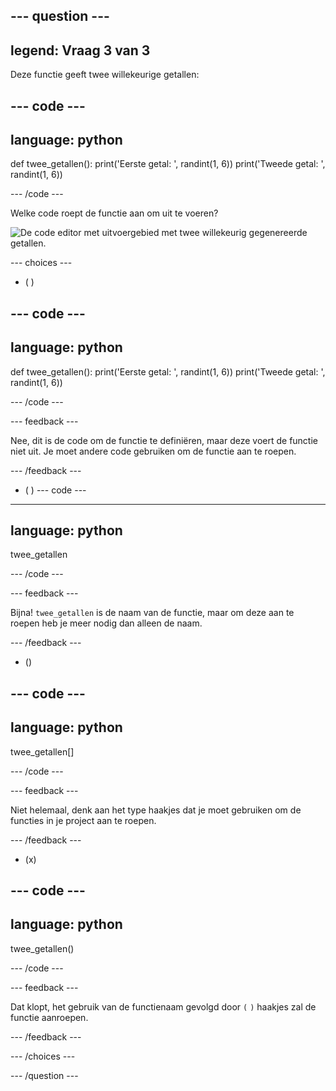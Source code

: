 --- question ---
---
legend: Vraag 3 van 3
---

Deze functie geeft twee willekeurige getallen:

--- code ---
---
language: python
---

def twee_getallen(): print('Eerste getal: ', randint(1, 6)) print('Tweede getal: ', randint(1, 6))

--- /code ---

Welke code roept de functie aan om uit te voeren?

![De code editor met uitvoergebied met twee willekeurig gegenereerde getallen.](images/quiz3.png)

--- choices ---

- ( )

--- code ---
---
language: python
---

def twee_getallen(): print('Eerste getal: ', randint(1, 6)) print('Tweede getal: ', randint(1, 6))

--- /code ---

 --- feedback ---

 Nee, dit is de code om de functie te definiëren, maar deze voert de functie niet uit. Je moet andere code gebruiken om de functie aan te roepen.

 --- /feedback ---

- ( ) --- code ---
---
language: python
---

twee_getallen

--- /code ---

 --- feedback ---

Bijna! `twee_getallen` is de naam van de functie, maar om deze aan te roepen heb je meer nodig dan alleen de naam.

 --- /feedback ---

- ()

--- code ---
---
language: python
---

twee_getallen[]

--- /code ---

 --- feedback ---

 Niet helemaal, denk aan het type haakjes dat je moet gebruiken om de functies in je project aan te roepen.

 --- /feedback ---

- (x)

--- code ---
---
language: python
---

twee_getallen()

--- /code ---

 --- feedback ---

 Dat klopt, het gebruik van de functienaam gevolgd door `(` `)` haakjes zal de functie aanroepen.

 --- /feedback ---

--- /choices ---

--- /question ---
